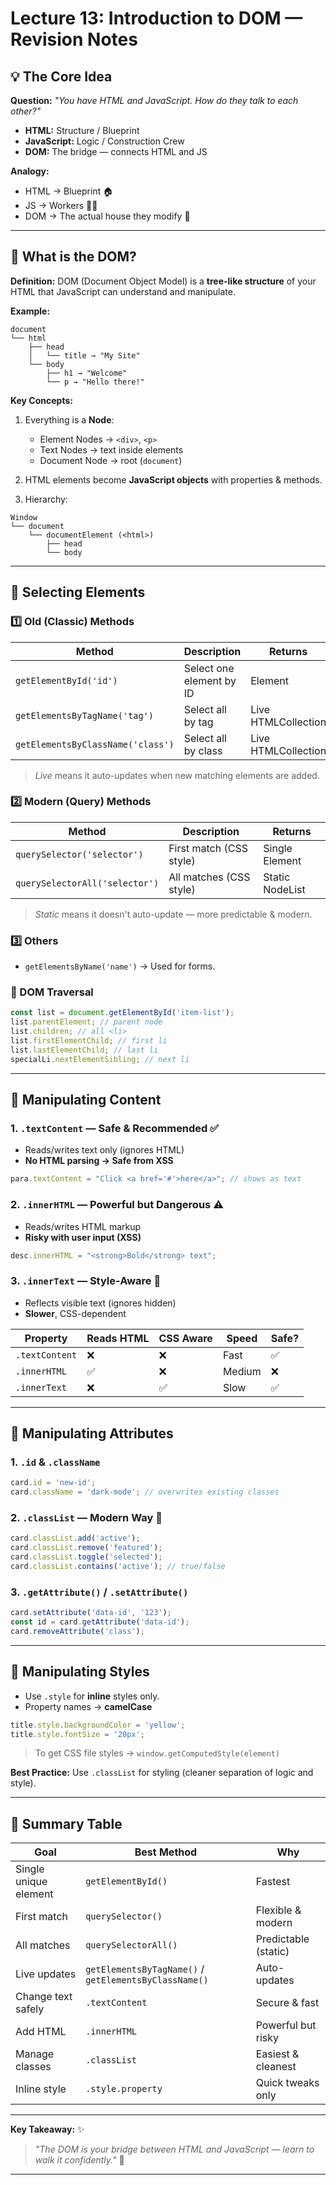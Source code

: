 # Lecture 13: Introduction to DOM — Revision Notes

## 💡 The Core Idea

**Question:** *"You have HTML and JavaScript. How do they talk to each other?"*

* **HTML:** Structure / Blueprint
* **JavaScript:** Logic / Construction Crew
* **DOM:** The bridge — connects HTML and JS

**Analogy:**

* HTML → Blueprint 🏠
* JS → Workers 👷‍♂️
* DOM → The actual house they modify 🏡

---

## 🧱 What is the DOM?

**Definition:** DOM (Document Object Model) is a **tree-like structure** of your HTML that JavaScript can understand and manipulate.

**Example:**

```
document
└── html
    ├── head
    │   └── title → "My Site"
    └── body
        ├── h1 → "Welcome"
        └── p → "Hello there!"
```

**Key Concepts:**

1. Everything is a **Node**:

   * Element Nodes → `<div>`, `<p>`
   * Text Nodes → text inside elements
   * Document Node → root (`document`)

2. HTML elements become **JavaScript objects** with properties & methods.

3. Hierarchy:

```
Window
└── document
    └── documentElement (<html>)
        ├── head
        └── body
```

---

## 🎯 Selecting Elements

### 1️⃣ Old (Classic) Methods

| Method                            | Description              | Returns             |
| --------------------------------- | ------------------------ | ------------------- |
| `getElementById('id')`            | Select one element by ID | Element             |
| `getElementsByTagName('tag')`     | Select all by tag        | Live HTMLCollection |
| `getElementsByClassName('class')` | Select all by class      | Live HTMLCollection |

> *Live* means it auto-updates when new matching elements are added.

### 2️⃣ Modern (Query) Methods

| Method                         | Description             | Returns         |
| ------------------------------ | ----------------------- | --------------- |
| `querySelector('selector')`    | First match (CSS style) | Single Element  |
| `querySelectorAll('selector')` | All matches (CSS style) | Static NodeList |

> *Static* means it doesn't auto-update — more predictable & modern.

### 3️⃣ Others

* `getElementsByName('name')` → Used for forms.

### 🌳 DOM Traversal

```js
const list = document.getElementById('item-list');
list.parentElement; // parent node
list.children; // all <li>
list.firstElementChild; // first li
list.lastElementChild; // last li
specialLi.nextElementSibling; // next li
```

---

## 🧩 Manipulating Content

### 1. `.textContent` — Safe & Recommended ✅

* Reads/writes text only (ignores HTML)
* **No HTML parsing → Safe from XSS**

```js
para.textContent = "Click <a href='#'>here</a>"; // shows as text
```

### 2. `.innerHTML` — Powerful but Dangerous ⚠️

* Reads/writes HTML markup
* **Risky with user input (XSS)**

```js
desc.innerHTML = "<strong>Bold</strong> text";
```

### 3. `.innerText` — Style-Aware 👀

* Reflects visible text (ignores hidden)
* **Slower**, CSS-dependent

| Property       | Reads HTML | CSS Aware | Speed  | Safe? |
| -------------- | ---------- | --------- | ------ | ----- |
| `.textContent` | ❌          | ❌         | Fast   | ✅     |
| `.innerHTML`   | ✅          | ❌         | Medium | ❌     |
| `.innerText`   | ❌          | ✅         | Slow   | ✅     |

---

## 🧠 Manipulating Attributes

### 1. `.id` & `.className`

```js
card.id = 'new-id';
card.className = 'dark-mode'; // overwrites existing classes
```

### 2. `.classList` — Modern Way 💪

```js
card.classList.add('active');
card.classList.remove('featured');
card.classList.toggle('selected');
card.classList.contains('active'); // true/false
```

### 3. `.getAttribute()` / `.setAttribute()`

```js
card.setAttribute('data-id', '123');
const id = card.getAttribute('data-id');
card.removeAttribute('class');
```

---

## 🎨 Manipulating Styles

* Use `.style` for **inline** styles only.
* Property names → **camelCase**

```js
title.style.backgroundColor = 'yellow';
title.style.fontSize = '20px';
```

> To get CSS file styles → `window.getComputedStyle(element)`

**Best Practice:** Use `.classList` for styling (cleaner separation of logic and style).

---

## 🧾 Summary Table

| Goal                  | Best Method                                           | Why                  |
| --------------------- | ----------------------------------------------------- | -------------------- |
| Single unique element | `getElementById()`                                    | Fastest              |
| First match           | `querySelector()`                                     | Flexible & modern    |
| All matches           | `querySelectorAll()`                                  | Predictable (static) |
| Live updates          | `getElementsByTagName()` / `getElementsByClassName()` | Auto-updates         |
| Change text safely    | `.textContent`                                        | Secure & fast        |
| Add HTML              | `.innerHTML`                                          | Powerful but risky   |
| Manage classes        | `.classList`                                          | Easiest & cleanest   |
| Inline style          | `.style.property`                                     | Quick tweaks only    |

---

**Key Takeaway:** ✨

> *"The DOM is your bridge between HTML and JavaScript — learn to walk it confidently."* 🌉
---

